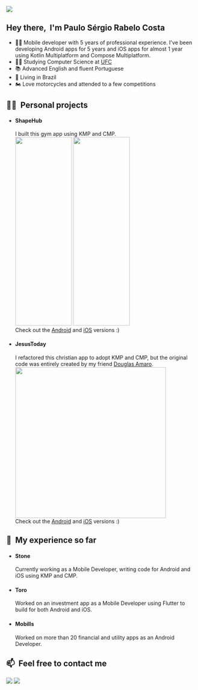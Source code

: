 <p><img src="https://media.licdn.com/dms/image/v2/D4D16AQEm_jRcHqg08Q/profile-displaybackgroundimage-shrink_350_1400/profile-displaybackgroundimage-shrink_350_1400/0/1719353985914?e=1757548800&v=beta&t=-kRCcIDCWS7mJ-LEMdzFVacciJiifMWi35n4lt-7SQA"></p>

## Hey there, &nbsp;I'm Paulo Sérgio Rabelo Costa
- 👨‍💻 Mobile developer with 5 years of professional experience. I've been developing Android apps for 5 years and iOS apps for almost 1 year using Kotlin Multiplatform and Compose Multiplatform.
- 👨‍🎓 Studying Computer Science at [UFC](https://www.ufc.br/)
- 📚 Advanced English and fluent Portuguese
- 🏡 Living in Brazil
- 🏍️ Love motorcycles and attended to a few competitions

## 🧑‍💻 &nbsp;Personal projects

- #### ShapeHub  
   I built this gym app using KMP and CMP.
   <br>
   <img height="500" width="150" src="https://media.licdn.com/dms/image/v2/D4D22AQHlWl3I41cJ_Q/feedshare-shrink_800/feedshare-shrink_800/0/1720626883313?e=1755129600&v=beta&t=0bq772rBa6QYLFqD4ulBQ_2lH4WOny2okBagdU9CCik"> <img height="500" width="150" src="https://media.licdn.com/dms/image/v2/D4D22AQGZrfv3VIyM-g/feedshare-shrink_1280/feedshare-shrink_1280/0/1720626884998?e=1755129600&v=beta&t=bJreaX2RUzkw7DqVF92BhMR8-0l0YBSAnj-SnUFTYYY"> 
   <br>
   Check out the [Android](https://play.google.com/store/apps/details?id=com.psc.shapehub) and [iOS](https://apps.apple.com/br/app/shapehub/id6504586316) versions :)

- #### JesusToday  
   I refactored this christian app to adopt KMP and CMP, but the original code was entirely created by my friend [Douglas Amaro](https://github.com/douglasamaro).
   <br>
   <img height="400" width="400" src="https://media.licdn.com/dms/image/v2/D4D22AQHxSKZsIwRM1g/feedshare-shrink_1280/B4DZTyXFxIHkAo-/0/1739232927901?e=1755129600&v=beta&t=qBYUI-T9MGXWTbiMkzQlzUB3Vqm7TXHKlhQ6SgjVltM"> 
   <br>
   Check out the [Android](https://play.google.com/store/apps/details?id=com.amaro.jesustoday) and [iOS](https://apps.apple.com/app/id6739759027) versions :)

## 💼 &nbsp;My experience so far

- #### Stone &nbsp;<img height="15" width="15" src="https://encrypted-tbn3.gstatic.com/favicon-tbn?q=tbn:ANd9GcQfOHSuO4XvDwTKAr1P-fRIqIc3XszNKVb1RPOfQIOAx5DgaE0N_70JiVp0eVvJBlBwW_UdjwByeXb0wZ3JFPigSW6JSY5b3bSJYmv5p8r4rDy61QFAACm6HQ"> 
   Currently working as a Mobile Developer, writing code for Android and iOS using KMP and CMP.

- #### Toro &nbsp;<img height="15" width="15" src="https://media.licdn.com/dms/image/v2/D4D0BAQHR8TsNdJXiFQ/company-logo_200_200/company-logo_200_200/0/1726740937248/toroinvestimentos_logo?e=1757548800&v=beta&t=qE99cQECETzGGVB4uJAjSSfa9_VJ5veG5J2HJI7ZwDk"> 
   Worked on an investment app as a Mobile Developer using Flutter to build for both Android and iOS.

- #### Mobills &nbsp;<img height="15" width="15" src="https://media.licdn.com/dms/image/v2/D4D0BAQGkP0R4XpIHDQ/company-logo_100_100/company-logo_100_100/0/1688069558636/mobills_labs_logo?e=1757548800&v=beta&t=ybRk6hXg5aOI7gj9TfZz_Tz0Q9nLrSAotlSYxZfOFi0"> 
   Worked on more than 20 financial and utility apps as an Android Developer.

## 📫 &nbsp;Feel free to contact me

<p align="start">
<a href="https://www.linkedin.com/in/paulo-sergio-rabelo-costa/"><img src="https://img.shields.io/badge/linkedin-%230077B5.svg?style=for-the-badge&logo=linkedin&logoColor=white"/></a>
<a href="mailto:paulosergiocosta.dev@gmail.com"><img src="https://img.shields.io/badge/Gmail-D14836?style=for-the-badge&logo=gmail&logoColor=white"/></a>
</p>
